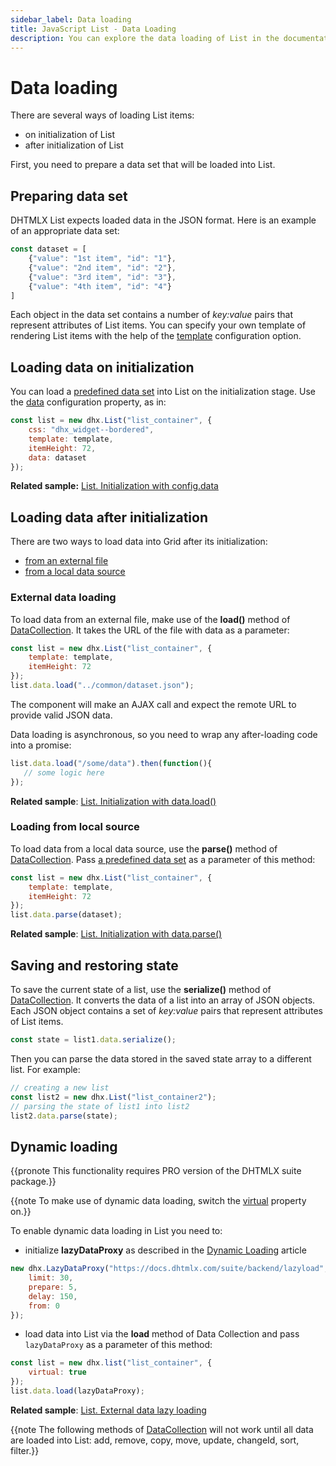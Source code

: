 ```yaml
---
sidebar_label: Data loading
title: JavaScript List - Data Loading 
description: You can explore the data loading of List in the documentation of the DHTMLX JavaScript UI library. Browse developer guides and API reference, try out code examples and live demos, and download a free 30-day evaluation version of DHTMLX Suite 7.
---
```


# Data loading

There are several ways of loading List items:

- on initialization of List
- after initialization of List

First, you need to prepare a data set that will be loaded into List.

## Preparing data set

DHTMLX List expects loaded data in the JSON format. Here is an example of an appropriate data set:

~~~js
const dataset = [
	{"value": "1st item", "id": "1"},
    {"value": "2nd item", "id": "2"},
    {"value": "3rd item", "id": "3"},
    {"value": "4th item", "id": "4"}
]
~~~

Each object in the data set contains a number of *key:value* pairs that represent attributes of List items. 
You can specify your own template of rendering List items with the help of the [template](list/api/list_template_config.md) configuration option.

## Loading data on initialization

You can load a [predefined data set](#preparing-data-set) into List on the initialization stage. Use the [data](list/api/list_data_config.md) configuration property, as in:

~~~js
const list = new dhx.List("list_container", {
    css: "dhx_widget--bordered",
    template: template,
    itemHeight: 72,
    data: dataset
});
~~~

**Related sample:** [List. Initialization with config.data](https://snippet.dhtmlx.com/kzg2fza0)

## Loading data after initialization

There are two ways to load data into Grid after its initialization:

- [from an external file](#external-data-loading)
- [from a local data source](#loading-from-local-source)

### External data loading

To load data from an external file, make use of the **load()** method of [DataCollection](data_collection.md). It takes the URL of the file with data as a parameter:

~~~js
const list = new dhx.List("list_container", {
    template: template,
    itemHeight: 72
});
list.data.load("../common/dataset.json");
~~~

The component will make an AJAX call and expect the remote URL to provide valid JSON data.

Data loading is asynchronous, so you need to wrap any after-loading code into a promise:

~~~js
list.data.load("/some/data").then(function(){
   // some logic here
});
~~~

**Related sample**: [List. Initialization with data.load()](https://snippet.dhtmlx.com/1it5kfhq)

### Loading from local source

To load data from a local data source, use the **parse()** method of [DataCollection](data_collection.md). Pass [a predefined data set](#preparing-data-set) as a parameter of this method:

~~~js
const list = new dhx.List("list_container", {
    template: template,
    itemHeight: 72
});
list.data.parse(dataset);
~~~

**Related sample**: [List. Initialization with data.parse()](https://snippet.dhtmlx.com/anj2keoc)

## Saving and restoring state

To save the current state of a list, use the **serialize()** method of [DataCollection](data_collection.md). It converts the data of a list into an array of JSON objects. 
Each JSON object contains a set of *key:value* pairs that represent attributes of List items.

~~~js
const state = list1.data.serialize();
~~~

Then you can parse the data stored in the saved state array to a different list. For example:

~~~js
// creating a new list
const list2 = new dhx.List("list_container2");
// parsing the state of list1 into list2
list2.data.parse(state);
~~~

## Dynamic loading

{{pronote This functionality requires PRO version of the DHTMLX suite package.}}

{{note To make use of dynamic data loading, switch the [virtual](list/api/list_virtual_config.md) property on.}}

To enable dynamic data loading  in List you need to:

- initialize **lazyDataProxy** as described in the [Dynamic Loading](helpers/lazydataproxy.md) article

~~~js
new dhx.LazyDataProxy("https://docs.dhtmlx.com/suite/backend/lazyload", {
    limit: 30,
    prepare: 5,
    delay: 150,
    from: 0
});
~~~

- load data into List via the **load** method of Data Collection and pass `lazyDataProxy` as a parameter of this method:

~~~js
const list = new dhx.list("list_container", {
    virtual: true
});
list.data.load(lazyDataProxy);
~~~

**Related sample**: [List. External data lazy loading](https://snippet.dhtmlx.com/list_lazy_loading)

{{note The following methods of [DataCollection](data_collection.md) will not work until all data are loaded into List: add, remove, copy, move, update, changeId, sort, filter.}}
